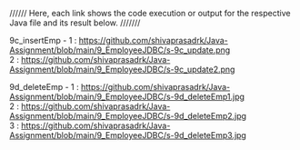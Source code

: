 ////// Here, each link shows the code execution or output for the respective Java file and its result below. ///////

9c_insertEmp - 1 : https://github.com/shivaprasadrk/Java-Assignment/blob/main/9_EmployeeJDBC/s-9c_update.png                                                                                                       
2 : https://github.com/shivaprasadrk/Java-Assignment/blob/main/9_EmployeeJDBC/s-9c_update2.png

9d_deleteEmp - 1 : https://github.com/shivaprasadrk/Java-Assignment/blob/main/9_EmployeeJDBC/s-9d_deleteEmp1.jpg                                                                                                   
2 : https://github.com/shivaprasadrk/Java-Assignment/blob/main/9_EmployeeJDBC/s-9d_deleteEmp2.jpg                                                                                                                   
3 : https://github.com/shivaprasadrk/Java-Assignment/blob/main/9_EmployeeJDBC/s-9d_deleteEmp3.jpg
